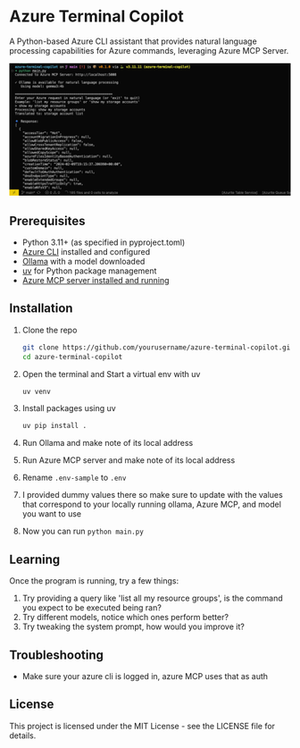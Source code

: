 # Azure Terminal Copilot

A Python-based Azure CLI assistant that provides natural language processing capabilities for Azure commands, leveraging Azure MCP Server.

![console](console.png)

## Prerequisites

- Python 3.11+ (as specified in pyproject.toml)
- [Azure CLI](https://docs.microsoft.com/en-us/cli/azure/install-azure-cli) installed and configured
- [Ollama](https://ollama.com) with a model downloaded
- [uv](https://github.com/astral-sh/uv) for Python package management
- [Azure MCP server installed and running](https://github.com/Azure/azure-mcp)

## Installation

1. Clone the repo

    ```bash
    git clone https://github.com/yourusername/azure-terminal-copilot.git
    cd azure-terminal-copilot
    ```

1. Open the terminal and Start a virtual env with uv

    ```bash
    uv venv
    ```

1. Install packages using uv

    ```bash
    uv pip install .
    ```

1. Run Ollama and make note of its local address
1. Run Azure MCP server and make note of its local address
1. Rename `.env-sample` to `.env`
1. I provided dummy values there so make sure to update with the values that correspond to your locally running ollama, Azure MCP, and model you want to use
1. Now you can run `python main.py`

## Learning

Once the program is running, try a few things:

1. Try providing a query like 'list all my resource groups', is the command you expect to be executed being ran?
1. Try different models, notice which ones perform better?
1. Try tweaking the system prompt, how would you improve it?

## Troubleshooting

- Make sure your azure cli is logged in, azure MCP uses that as auth

## License

This project is licensed under the MIT License - see the LICENSE file for details.
